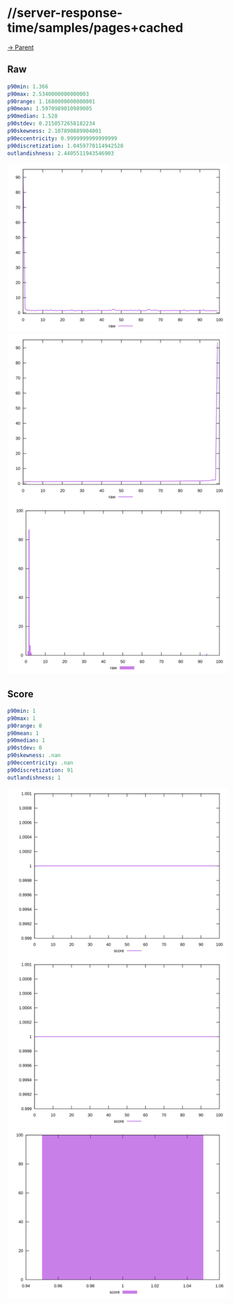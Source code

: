 
# //server-response-time/samples/pages+cached

[→ Parent](../..)


## Raw


```yaml
p90min: 1.366
p90max: 2.5340000000000003
p90range: 1.1680000000000001
p90mean: 1.5970989010989005
p90median: 1.528
p90stdev: 0.2150572658182234
p90skewness: 2.107890889904001
p90eccentricity: 0.9999999999999999
p90discretization: 1.0459770114942528
outlandishness: 2.4405511943546903

```

![PLOT: raw-values](./raw/values.svg)![PLOT: raw-sorted](./raw/sorted.svg)![PLOT: raw-histogram](./raw/histogram.svg)
## Score


```yaml
p90min: 1
p90max: 1
p90range: 0
p90mean: 1
p90median: 1
p90stdev: 0
p90skewness: .nan
p90eccentricity: .nan
p90discretization: 91
outlandishness: 1

```

![PLOT: score-values](./score/values.svg)![PLOT: score-sorted](./score/sorted.svg)![PLOT: score-histogram](./score/histogram.svg)